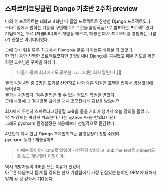 ## 스파르타코딩클럽 Django 기초반 2주차 preview

나의 첫 프로젝트는 대학교 4학년 때 졸업 프로젝트로 진행한 Django 프로젝트였다.  
스타트업에서 원하는 기능을 구현해주고 그것을 졸업작품으로 발표하는 프로젝트였다.  
기업에게는 무료 (저퀄리티)외주 개발을 해주고, 학생은 회사 프로젝트를 경험하는 나름(?) 괜찮은 아이디어였다.  

그때 당시 팀원 모두 학교에서 Django는 물론 파이썬도 배워본 적 없었다.  
한 학기 동안 진행한 프로젝트였지만 3개월 내내 Django를 공부했고 매주 진도를 확인하던 교수님은 구박을 하셨다.

> 니들 나중에 회사에서도 공부한다고 그러면 회사 짤린다! 🤬🤬

결국 팀원 4명 중 2명은 포기를 선언하고 나와 다른 팀원은 호텔을 잡아서 밤샘코딩에 들어갔다.  
결과는 처참했다. 겨우 졸업은 할 수 있는 정도의 학점을 받았다.  
근데 나중에 그 결과물로 참가한 교내 공모전에서 금상을 받았다!?

회사에서 우연히 스파르타코딩클럽 교육을 들을 기회가 생겨서 오늘 강의를 들었다.  
1주차 강의는 과감히 패스한다. 나는 python A+을 받았으니깐!  
그래도 pycharm 환경설정은 처음해보니 선별적으로 듣긴했다.

4년만에 다시 만난 Django 프레임워크는 환경설정이 정말 쉬웠다...  
pycharm 무친!! 개좋잖아!!  

> 나때는 말이야~ cmd로 일일이 가상환경 설치하고, sublime text로 snippet도 못 쓰고 개발했다 이말이야!  

역시 개발자들이 IDE를 쓰는 이유가 있었어..  
아무튼 다음부터 듣게 될 강의는 현재 개발팀에서 가장 관심있는 분야인 ORM에 대해서 알게 될 것 같아서 기대된다.